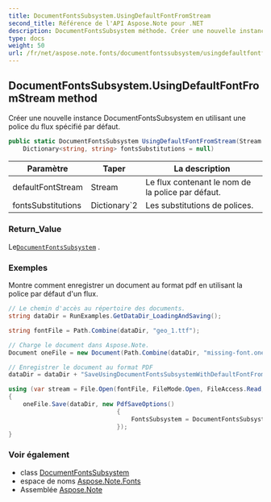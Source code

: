 ```yaml
---
title: DocumentFontsSubsystem.UsingDefaultFontFromStream
second_title: Référence de l'API Aspose.Note pour .NET
description: DocumentFontsSubsystem méthode. Créer une nouvelle instance DocumentFontsSubsystem en utilisant une police du flux spécifié par défaut.
type: docs
weight: 50
url: /fr/net/aspose.note.fonts/documentfontssubsystem/usingdefaultfontfromstream/
---
```

## DocumentFontsSubsystem.UsingDefaultFontFromStream method

Créer une nouvelle instance DocumentFontsSubsystem en utilisant une police du flux spécifié par défaut.

```csharp
public static DocumentFontsSubsystem UsingDefaultFontFromStream(Stream defaultFontStream, 
    Dictionary<string, string> fontsSubstitutions = null)
```

| Paramètre | Taper | La description |
| --- | --- | --- |
| defaultFontStream | Stream | Le flux contenant le nom de la police par défaut. |
| fontsSubstitutions | Dictionary`2 | Les substitutions de polices. |

### Return_Value

Le[`DocumentFontsSubsystem`](../) .

### Exemples

Montre comment enregistrer un document au format pdf en utilisant la police par défaut d'un flux.

```csharp
// Le chemin d'accès au répertoire des documents.
string dataDir = RunExamples.GetDataDir_LoadingAndSaving();

string fontFile = Path.Combine(dataDir, "geo_1.ttf");

// Charge le document dans Aspose.Note.
Document oneFile = new Document(Path.Combine(dataDir, "missing-font.one"));

// Enregistrer le document au format PDF
dataDir = dataDir + "SaveUsingDocumentFontsSubsystemWithDefaultFontFromStream_out.pdf";

using (var stream = File.Open(fontFile, FileMode.Open, FileAccess.Read, FileShare.Read))
{
    oneFile.Save(dataDir, new PdfSaveOptions()
                              {
                                  FontsSubsystem = DocumentFontsSubsystem.UsingDefaultFontFromStream(stream)
                              });
}
```

### Voir également

* class [DocumentFontsSubsystem](../)
* espace de noms [Aspose.Note.Fonts](../../documentfontssubsystem/)
* Assemblée [Aspose.Note](../../../)


